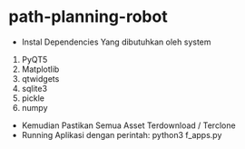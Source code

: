 # path-planning-robot

- Instal Dependencies Yang dibutuhkan oleh system
1. PyQT5
2. Matplotlib
3. qtwidgets
4. sqlite3
5. pickle
6. numpy

- Kemudian Pastikan Semua Asset Terdownload / Terclone
- Running Aplikasi dengan perintah: python3 f_apps.py
